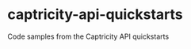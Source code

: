 captricity-api-quickstarts
==========================

Code samples from the Captricity API quickstarts